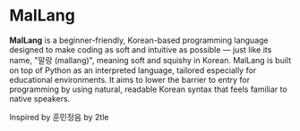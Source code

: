 # MalLang
**MalLang** is a beginner-friendly, Korean-based programming language designed to make coding as soft and intuitive as possible — just like its name, "말랑 (mallang)", meaning soft and squishy in Korean.
MalLang is built on top of Python as an interpreted language, tailored especially for educational environments. It aims to lower the barrier to entry for programming by using natural, readable Korean syntax that feels familiar to native speakers.



Inspired by 훈민정음 by 2tle
